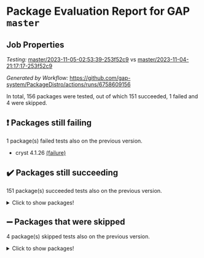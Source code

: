 # Package Evaluation Report for GAP `master`

## Job Properties

*Testing:* [master/2023-11-05-02:53:39-253f52c9](https://github.com/gap-system/PackageDistro/blob/data/reports/master/2023-11-05-02:53:39-253f52c9) vs [master/2023-11-04-21:17:17-253f52c9](https://github.com/gap-system/PackageDistro/blob/data/reports/master/2023-11-04-21:17:17-253f52c9)

*Generated by Workflow:* https://github.com/gap-system/PackageDistro/actions/runs/6758609156

In total, 156 packages were tested, out of which 151 succeeded, 1 failed and 4 were skipped.

## :exclamation: Packages still failing

1 package(s) failed tests also on the previous version.
- cryst 4.1.26 [(failure)](https://github.com/gap-system/PackageDistro/actions/runs/6758609156/job/18370675983)

## :heavy_check_mark: Packages still succeeding

151 package(s) succeeded tests also on the previous version.
<details><summary>Click to show packages!</summary>

- 4ti2interface 2023.02-04 [(success)](https://github.com/gap-system/PackageDistro/actions/runs/6758609156/job/18370671813)
- ace 5.6.2 [(success)](https://github.com/gap-system/PackageDistro/actions/runs/6758609156/job/18370671899)
- aclib 1.3.2 [(success)](https://github.com/gap-system/PackageDistro/actions/runs/6758609156/job/18370671963)
- agt 0.3.1 [(success)](https://github.com/gap-system/PackageDistro/actions/runs/6758609156/job/18370672022)
- alnuth 3.2.1 [(success)](https://github.com/gap-system/PackageDistro/actions/runs/6758609156/job/18370672084)
- anupq 3.3.0 [(success)](https://github.com/gap-system/PackageDistro/actions/runs/6758609156/job/18370672156)
- atlasrep 2.1.7 [(success)](https://github.com/gap-system/PackageDistro/actions/runs/6758609156/job/18370672217)
- autodoc 2023.06.19 [(success)](https://github.com/gap-system/PackageDistro/actions/runs/6758609156/job/18370672286)
- automata 1.15 [(success)](https://github.com/gap-system/PackageDistro/actions/runs/6758609156/job/18370673552)
- automgrp 1.3.2 [(success)](https://github.com/gap-system/PackageDistro/actions/runs/6758609156/job/18370673690)
- autpgrp 1.11 [(success)](https://github.com/gap-system/PackageDistro/actions/runs/6758609156/job/18370673752)
- cap 2023.10-07 [(success)](https://github.com/gap-system/PackageDistro/actions/runs/6758609156/job/18370674805)
- caratinterface 2.3.5 [(success)](https://github.com/gap-system/PackageDistro/actions/runs/6758609156/job/18370675016)
- cddinterface 2022.11.01 [(success)](https://github.com/gap-system/PackageDistro/actions/runs/6758609156/job/18370675097)
- circle 1.6.6 [(success)](https://github.com/gap-system/PackageDistro/actions/runs/6758609156/job/18370675187)
- classicpres 1.22 [(success)](https://github.com/gap-system/PackageDistro/actions/runs/6758609156/job/18370675253)
- cohomolo 1.6.11 [(success)](https://github.com/gap-system/PackageDistro/actions/runs/6758609156/job/18370675342)
- congruence 1.2.5 [(success)](https://github.com/gap-system/PackageDistro/actions/runs/6758609156/job/18370675452)
- corelg 1.56 [(success)](https://github.com/gap-system/PackageDistro/actions/runs/6758609156/job/18370675559)
- crime 1.6 [(success)](https://github.com/gap-system/PackageDistro/actions/runs/6758609156/job/18370675669)
- crisp 1.4.6 [(success)](https://github.com/gap-system/PackageDistro/actions/runs/6758609156/job/18370675766)
- crypting 0.10.4 [(success)](https://github.com/gap-system/PackageDistro/actions/runs/6758609156/job/18370675871)
- crystcat 1.1.10 [(success)](https://github.com/gap-system/PackageDistro/actions/runs/6758609156/job/18370676085)
- ctbllib 1.3.6 [(success)](https://github.com/gap-system/PackageDistro/actions/runs/6758609156/job/18370676187)
- cubefree 1.19 [(success)](https://github.com/gap-system/PackageDistro/actions/runs/6758609156/job/18370676361)
- curlinterface 2.3.2 [(success)](https://github.com/gap-system/PackageDistro/actions/runs/6758609156/job/18370676468)
- cvec 2.8.1 [(success)](https://github.com/gap-system/PackageDistro/actions/runs/6758609156/job/18370676562)
- datastructures 0.3.0 [(success)](https://github.com/gap-system/PackageDistro/actions/runs/6758609156/job/18370676651)
- deepthought 1.0.6 [(success)](https://github.com/gap-system/PackageDistro/actions/runs/6758609156/job/18370676743)
- design 1.8 [(success)](https://github.com/gap-system/PackageDistro/actions/runs/6758609156/job/18370676815)
- difsets 2.3.1 [(success)](https://github.com/gap-system/PackageDistro/actions/runs/6758609156/job/18370676883)
- digraphs 1.6.3 [(success)](https://github.com/gap-system/PackageDistro/actions/runs/6758609156/job/18370676942)
- edim 1.3.7 [(success)](https://github.com/gap-system/PackageDistro/actions/runs/6758609156/job/18370676996)
- example 4.3.4 [(success)](https://github.com/gap-system/PackageDistro/actions/runs/6758609156/job/18370677043)
- examplesforhomalg 2023.10-01 [(success)](https://github.com/gap-system/PackageDistro/actions/runs/6758609156/job/18370677086)
- factint 1.6.3 [(success)](https://github.com/gap-system/PackageDistro/actions/runs/6758609156/job/18370677129)
- ferret 1.0.9 [(success)](https://github.com/gap-system/PackageDistro/actions/runs/6758609156/job/18370677175)
- fga 1.5.0 [(success)](https://github.com/gap-system/PackageDistro/actions/runs/6758609156/job/18370677214)
- fining 1.5.6 [(success)](https://github.com/gap-system/PackageDistro/actions/runs/6758609156/job/18370677254)
- float 1.0.3 [(success)](https://github.com/gap-system/PackageDistro/actions/runs/6758609156/job/18370677288)
- format 1.4.3 [(success)](https://github.com/gap-system/PackageDistro/actions/runs/6758609156/job/18370677350)
- forms 1.2.9 [(success)](https://github.com/gap-system/PackageDistro/actions/runs/6758609156/job/18370677418)
- fplsa 1.2.6 [(success)](https://github.com/gap-system/PackageDistro/actions/runs/6758609156/job/18370677487)
- fr 2.4.12 [(success)](https://github.com/gap-system/PackageDistro/actions/runs/6758609156/job/18370677550)
- francy 2.0.3 [(success)](https://github.com/gap-system/PackageDistro/actions/runs/6758609156/job/18370677607)
- fwtree 1.3 [(success)](https://github.com/gap-system/PackageDistro/actions/runs/6758609156/job/18370677646)
- gapdoc 1.6.6 [(success)](https://github.com/gap-system/PackageDistro/actions/runs/6758609156/job/18370677693)
- gauss 2023.02-04 [(success)](https://github.com/gap-system/PackageDistro/actions/runs/6758609156/job/18370677750)
- gaussforhomalg 2023.10-01 [(success)](https://github.com/gap-system/PackageDistro/actions/runs/6758609156/job/18370677804)
- gbnp 1.0.5 [(success)](https://github.com/gap-system/PackageDistro/actions/runs/6758609156/job/18370677856)
- generalizedmorphismsforcap 2023.08-02 [(success)](https://github.com/gap-system/PackageDistro/actions/runs/6758609156/job/18370677944)
- genss 1.6.8 [(success)](https://github.com/gap-system/PackageDistro/actions/runs/6758609156/job/18370678017)
- gradedmodules 2023.09-01 [(success)](https://github.com/gap-system/PackageDistro/actions/runs/6758609156/job/18370678072)
- gradedringforhomalg 2023.08-01 [(success)](https://github.com/gap-system/PackageDistro/actions/runs/6758609156/job/18370678121)
- grape 4.9.0 [(success)](https://github.com/gap-system/PackageDistro/actions/runs/6758609156/job/18370678168)
- groupoids 1.73 [(success)](https://github.com/gap-system/PackageDistro/actions/runs/6758609156/job/18370678214)
- grpconst 2.6.4 [(success)](https://github.com/gap-system/PackageDistro/actions/runs/6758609156/job/18370678260)
- guarana 0.96.3 [(success)](https://github.com/gap-system/PackageDistro/actions/runs/6758609156/job/18370678313)
- guava 3.18 [(success)](https://github.com/gap-system/PackageDistro/actions/runs/6758609156/job/18370678366)
- hap 1.60 [(success)](https://github.com/gap-system/PackageDistro/actions/runs/6758609156/job/18370678425)
- hapcryst 0.1.15 [(success)](https://github.com/gap-system/PackageDistro/actions/runs/6758609156/job/18370678470)
- hecke 1.5.3 [(success)](https://github.com/gap-system/PackageDistro/actions/runs/6758609156/job/18370678526)
- help 3.5 [(success)](https://github.com/gap-system/PackageDistro/actions/runs/6758609156/job/18370678576)
- homalg 2023.10-01 [(success)](https://github.com/gap-system/PackageDistro/actions/runs/6758609156/job/18370678628)
- homalgtocas 2023.08-01 [(success)](https://github.com/gap-system/PackageDistro/actions/runs/6758609156/job/18370678679)
- idrel 2.45 [(success)](https://github.com/gap-system/PackageDistro/actions/runs/6758609156/job/18370678740)
- images 1.3.1 [(success)](https://github.com/gap-system/PackageDistro/actions/runs/6758609156/job/18370678805)
- intpic 0.3.0 [(success)](https://github.com/gap-system/PackageDistro/actions/runs/6758609156/job/18370678869)
- io 4.8.2 [(success)](https://github.com/gap-system/PackageDistro/actions/runs/6758609156/job/18370678927)
- io_forhomalg 2023.02-04 [(success)](https://github.com/gap-system/PackageDistro/actions/runs/6758609156/job/18370678976)
- irredsol 1.4.4 [(success)](https://github.com/gap-system/PackageDistro/actions/runs/6758609156/job/18370679039)
- json 2.1.1 [(success)](https://github.com/gap-system/PackageDistro/actions/runs/6758609156/job/18370679087)
- jupyterkernel 1.5.0 [(success)](https://github.com/gap-system/PackageDistro/actions/runs/6758609156/job/18370679141)
- jupyterviz 1.5.6 [(success)](https://github.com/gap-system/PackageDistro/actions/runs/6758609156/job/18370679218)
- kan 1.36 [(success)](https://github.com/gap-system/PackageDistro/actions/runs/6758609156/job/18370679308)
- kbmag 1.5.11 [(success)](https://github.com/gap-system/PackageDistro/actions/runs/6758609156/job/18370679381)
- laguna 3.9.6 [(success)](https://github.com/gap-system/PackageDistro/actions/runs/6758609156/job/18370679459)
- liealgdb 2.2.1 [(success)](https://github.com/gap-system/PackageDistro/actions/runs/6758609156/job/18370679533)
- liepring 2.8 [(success)](https://github.com/gap-system/PackageDistro/actions/runs/6758609156/job/18370679599)
- liering 2.4.2 [(success)](https://github.com/gap-system/PackageDistro/actions/runs/6758609156/job/18370679671)
- linearalgebraforcap 2023.10-04 [(success)](https://github.com/gap-system/PackageDistro/actions/runs/6758609156/job/18370679740)
- localizeringforhomalg 2023.10-01 [(success)](https://github.com/gap-system/PackageDistro/actions/runs/6758609156/job/18370679812)
- loops 3.4.3 [(success)](https://github.com/gap-system/PackageDistro/actions/runs/6758609156/job/18370679896)
- lpres 1.0.3 [(success)](https://github.com/gap-system/PackageDistro/actions/runs/6758609156/job/18370679972)
- majoranaalgebras 1.5.1 [(success)](https://github.com/gap-system/PackageDistro/actions/runs/6758609156/job/18370680055)
- mapclass 1.4.6 [(success)](https://github.com/gap-system/PackageDistro/actions/runs/6758609156/job/18370680156)
- matgrp 0.70 [(success)](https://github.com/gap-system/PackageDistro/actions/runs/6758609156/job/18370680232)
- matricesforhomalg 2023.11-01 [(success)](https://github.com/gap-system/PackageDistro/actions/runs/6758609156/job/18370680319)
- modisom 2.5.4 [(success)](https://github.com/gap-system/PackageDistro/actions/runs/6758609156/job/18370680401)
- modulepresentationsforcap 2023.10-01 [(success)](https://github.com/gap-system/PackageDistro/actions/runs/6758609156/job/18370680475)
- modules 2023.10-01 [(success)](https://github.com/gap-system/PackageDistro/actions/runs/6758609156/job/18370680541)
- monoidalcategories 2023.10-01 [(success)](https://github.com/gap-system/PackageDistro/actions/runs/6758609156/job/18370680613)
- nconvex 2022.09-01 [(success)](https://github.com/gap-system/PackageDistro/actions/runs/6758609156/job/18370680687)
- nilmat 1.4.2 [(success)](https://github.com/gap-system/PackageDistro/actions/runs/6758609156/job/18370680754)
- nock 1.5 [(success)](https://github.com/gap-system/PackageDistro/actions/runs/6758609156/job/18370680831)
- normalizinterface 1.3.6 [(success)](https://github.com/gap-system/PackageDistro/actions/runs/6758609156/job/18370680904)
- nq 2.5.10 [(success)](https://github.com/gap-system/PackageDistro/actions/runs/6758609156/job/18370680972)
- numericalsgps 1.3.1 [(success)](https://github.com/gap-system/PackageDistro/actions/runs/6758609156/job/18370681052)
- openmath 11.5.3 [(success)](https://github.com/gap-system/PackageDistro/actions/runs/6758609156/job/18370681132)
- orb 4.9.0 [(success)](https://github.com/gap-system/PackageDistro/actions/runs/6758609156/job/18370681206)
- packagemanager 1.4.1 [(success)](https://github.com/gap-system/PackageDistro/actions/runs/6758609156/job/18370681274)
- patternclass 2.4.3 [(success)](https://github.com/gap-system/PackageDistro/actions/runs/6758609156/job/18370681336)
- permut 2.0.4 [(success)](https://github.com/gap-system/PackageDistro/actions/runs/6758609156/job/18370681400)
- polenta 1.3.10 [(success)](https://github.com/gap-system/PackageDistro/actions/runs/6758609156/job/18370681500)
- polymaking 0.8.7 [(success)](https://github.com/gap-system/PackageDistro/actions/runs/6758609156/job/18370681575)
- primgrp 3.4.4 [(success)](https://github.com/gap-system/PackageDistro/actions/runs/6758609156/job/18370681685)
- profiling 2.5.4 [(success)](https://github.com/gap-system/PackageDistro/actions/runs/6758609156/job/18370681785)
- qpa 1.34 [(success)](https://github.com/gap-system/PackageDistro/actions/runs/6758609156/job/18370681882)
- quagroup 1.8.3 [(success)](https://github.com/gap-system/PackageDistro/actions/runs/6758609156/job/18370681964)
- radiroot 2.9 [(success)](https://github.com/gap-system/PackageDistro/actions/runs/6758609156/job/18370682057)
- rcwa 4.7.1 [(success)](https://github.com/gap-system/PackageDistro/actions/runs/6758609156/job/18370682189)
- rds 1.8 [(success)](https://github.com/gap-system/PackageDistro/actions/runs/6758609156/job/18370682321)
- recog 1.4.2 [(success)](https://github.com/gap-system/PackageDistro/actions/runs/6758609156/job/18370682455)
- repndecomp 1.3.0 [(success)](https://github.com/gap-system/PackageDistro/actions/runs/6758609156/job/18370682583)
- repsn 3.1.1 [(success)](https://github.com/gap-system/PackageDistro/actions/runs/6758609156/job/18370682689)
- resclasses 4.7.3 [(success)](https://github.com/gap-system/PackageDistro/actions/runs/6758609156/job/18370683042)
- ringsforhomalg 2023.11-02 [(success)](https://github.com/gap-system/PackageDistro/actions/runs/6758609156/job/18370683125)
- sco 2023.08-01 [(success)](https://github.com/gap-system/PackageDistro/actions/runs/6758609156/job/18370683203)
- scscp 2.4.1 [(success)](https://github.com/gap-system/PackageDistro/actions/runs/6758609156/job/18370683289)
- semigroups 5.3.2 [(success)](https://github.com/gap-system/PackageDistro/actions/runs/6758609156/job/18370683376)
- sglppow 2.3 [(success)](https://github.com/gap-system/PackageDistro/actions/runs/6758609156/job/18370683438)
- sgpviz 0.999.5 [(success)](https://github.com/gap-system/PackageDistro/actions/runs/6758609156/job/18370683506)
- simpcomp 2.1.14 [(success)](https://github.com/gap-system/PackageDistro/actions/runs/6758609156/job/18370683566)
- singular 2023.02.09 [(success)](https://github.com/gap-system/PackageDistro/actions/runs/6758609156/job/18370683645)
- sl2reps 1.1 [(success)](https://github.com/gap-system/PackageDistro/actions/runs/6758609156/job/18370683705)
- sla 1.5.3 [(success)](https://github.com/gap-system/PackageDistro/actions/runs/6758609156/job/18370683761)
- smallgrp 1.5.3 [(success)](https://github.com/gap-system/PackageDistro/actions/runs/6758609156/job/18370683829)
- smallsemi 0.6.13 [(success)](https://github.com/gap-system/PackageDistro/actions/runs/6758609156/job/18370683900)
- sonata 2.9.6 [(success)](https://github.com/gap-system/PackageDistro/actions/runs/6758609156/job/18370683978)
- sophus 1.27 [(success)](https://github.com/gap-system/PackageDistro/actions/runs/6758609156/job/18370684046)
- sotgrps 1.2 [(success)](https://github.com/gap-system/PackageDistro/actions/runs/6758609156/job/18370684095)
- spinsym 1.5.2 [(success)](https://github.com/gap-system/PackageDistro/actions/runs/6758609156/job/18370684153)
- standardff 1.0 [(success)](https://github.com/gap-system/PackageDistro/actions/runs/6758609156/job/18370684211)
- symbcompcc 1.3.2 [(success)](https://github.com/gap-system/PackageDistro/actions/runs/6758609156/job/18370684275)
- thelma 1.3 [(success)](https://github.com/gap-system/PackageDistro/actions/runs/6758609156/job/18370684353)
- tomlib 1.2.9 [(success)](https://github.com/gap-system/PackageDistro/actions/runs/6758609156/job/18370684417)
- toolsforhomalg 2023.10-01 [(success)](https://github.com/gap-system/PackageDistro/actions/runs/6758609156/job/18370684489)
- toric 1.9.5 [(success)](https://github.com/gap-system/PackageDistro/actions/runs/6758609156/job/18370684551)
- toricvarieties 2022.07.13 [(success)](https://github.com/gap-system/PackageDistro/actions/runs/6758609156/job/18370684610)
- transgrp 3.6.4 [(success)](https://github.com/gap-system/PackageDistro/actions/runs/6758609156/job/18370684669)
- ugaly 4.1.3 [(success)](https://github.com/gap-system/PackageDistro/actions/runs/6758609156/job/18370684734)
- unipot 1.5 [(success)](https://github.com/gap-system/PackageDistro/actions/runs/6758609156/job/18370684801)
- unitlib 4.2.0 [(success)](https://github.com/gap-system/PackageDistro/actions/runs/6758609156/job/18370684862)
- utils 0.84 [(success)](https://github.com/gap-system/PackageDistro/actions/runs/6758609156/job/18370684922)
- uuid 0.7 [(success)](https://github.com/gap-system/PackageDistro/actions/runs/6758609156/job/18370684984)
- walrus 0.9991 [(success)](https://github.com/gap-system/PackageDistro/actions/runs/6758609156/job/18370685042)
- wedderga 4.10.4 [(success)](https://github.com/gap-system/PackageDistro/actions/runs/6758609156/job/18370685106)
- xmod 2.91 [(success)](https://github.com/gap-system/PackageDistro/actions/runs/6758609156/job/18370685174)
- xmodalg 1.23 [(success)](https://github.com/gap-system/PackageDistro/actions/runs/6758609156/job/18370685228)
- yangbaxter 0.10.3 [(success)](https://github.com/gap-system/PackageDistro/actions/runs/6758609156/job/18370685293)
- zeromqinterface 0.14 [(success)](https://github.com/gap-system/PackageDistro/actions/runs/6758609156/job/18370685349)
</details>

## :heavy_minus_sign: Packages that were skipped

4 package(s) skipped tests also on the previous version.
<details><summary>Click to show packages!</summary>

- browse 1.8.21 [(skipped)](https://github.com/gap-system/PackageDistro/actions/runs/6758609156/job/18370397894)
- itc 1.5.1 [(skipped)](https://github.com/gap-system/PackageDistro/actions/runs/6758609156/job/18370397894)
- polycyclic 2.16 [(skipped)](https://github.com/gap-system/PackageDistro/actions/runs/6758609156/job/18370397894)
- xgap 4.31 [(skipped)](https://github.com/gap-system/PackageDistro/actions/runs/6758609156/job/18370397894)
</details>

